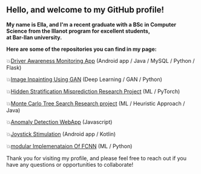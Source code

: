
## Hello, and welcome to my GitHub profile!

**My name is Ella, and I'm a recent graduate with a BSc in Computer Science from the Illanot program for excellent students,</br>
at Bar-Ilan university.**

**Here are some of the repositories you can find in my page:**</br>

💥[Driver Awareness Monitoring App](https://github.com/Ella475/Driver-Awareness-Monitoring) (Android app / Java / MySQL / Python / Flask)

💥[Image Inpainting Using GAN](https://github.com/Ella475/image-inpainting-using-gan.git) (Deep Learning / GAN / Python)

💥[Hidden Stratification Misprediction Research Project](https://github.com/Ella475/Hidden-Stratification-Misprediction.git) (ML / PyTorch)

💥[Monte Carlo Tree Search Research project](https://github.com/Ella475/PacmanAgents.git) (ML / Heuristic Approach / Java)

💥[Anomaly Detection WebApp](https://github.com/Ella475/anomaly-detection-web-app.git) (Javascript)

💥[Joystick Stimulation](https://github.com/Ella475/FG_Joystick.git) (Android app / Kotlin)

💥[modular Implemenataion Of FCNN](https://github.com/Ella475/FCNN-NUMPY.git) (ML / Python)

Thank you for visiting my profile, and please feel free to reach out if you have any questions or opportunities to collaborate!
